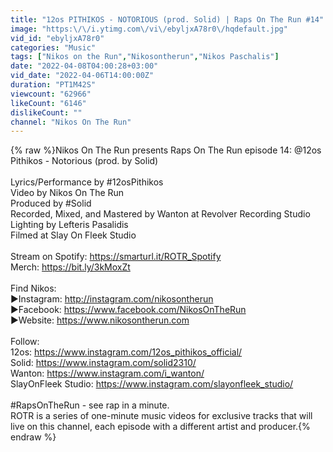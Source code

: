 ```yaml
---
title: "12os PITHIKOS - NOTORIOUS (prod. Solid) | Raps On The Run #14"
image: "https:\/\/i.ytimg.com\/vi\/ebyljxA78r0\/hqdefault.jpg"
vid_id: "ebyljxA78r0"
categories: "Music"
tags: ["Nikos on the Run","Nikosontherun","Nikos Paschalis"]
date: "2022-04-08T04:00:28+03:00"
vid_date: "2022-04-06T14:00:00Z"
duration: "PT1M42S"
viewcount: "62966"
likeCount: "6146"
dislikeCount: ""
channel: "Nikos On The Run"
---
```

{% raw %}Nikos On The Run presents Raps On The Run episode 14: @12os Pithikos  - Notorious (prod. by Solid)<br /><br />Lyrics/Performance by #12osPithikos<br />Video by Nikos On The Run<br />Produced by #Solid<br />Recorded, Mixed, and Mastered by Wanton at Revolver Recording Studio<br />Lighting by Lefteris Pasalidis<br />Filmed at Slay On Fleek Studio<br /><br />Stream on Spotify: <a rel="nofollow" target="blank" href="https://smarturl.it/ROTR_Spotify">https://smarturl.it/ROTR_Spotify</a><br />Merch: <a rel="nofollow" target="blank" href="https://bit.ly/3kMoxZt">https://bit.ly/3kMoxZt</a><br /><br />Find Nikos:<br />▶Instagram: <a rel="nofollow" target="blank" href="http://instagram.com/nikosontherun">http://instagram.com/nikosontherun</a><br />▶Facebook: <a rel="nofollow" target="blank" href="https://www.facebook.com/NikosOnTheRun">https://www.facebook.com/NikosOnTheRun</a><br />▶Website: <a rel="nofollow" target="blank" href="https://www.nikosontherun.com">https://www.nikosontherun.com</a><br /><br />Follow:<br />12os: <a rel="nofollow" target="blank" href="https://www.instagram.com/12os_pithikos_official/">https://www.instagram.com/12os_pithikos_official/</a><br />Solid: <a rel="nofollow" target="blank" href="https://www.instagram.com/solid2310/">https://www.instagram.com/solid2310/</a><br />Wanton: <a rel="nofollow" target="blank" href="https://www.instagram.com/i_wanton/">https://www.instagram.com/i_wanton/</a><br />SlayOnFleek Studio: <a rel="nofollow" target="blank" href="https://www.instagram.com/slayonfleek_studio/">https://www.instagram.com/slayonfleek_studio/</a><br /><br />#RapsOnTheRun - see rap in a minute.<br />ROTR is a series of one-minute music videos for exclusive tracks that will live on this channel, each episode with a different artist and producer.{% endraw %}
